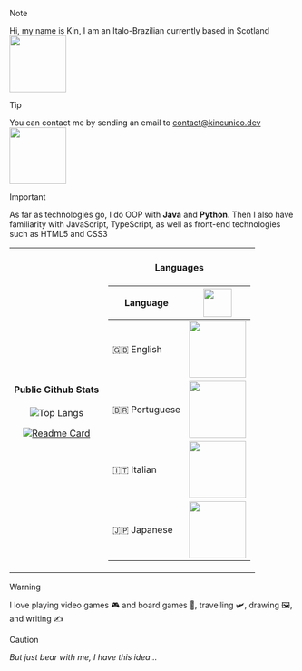 > [!NOTE]
> Hi, my name is Kin, I am an Italo-Brazilian currently based in Scotland <img src="https://media3.giphy.com/media/v1.Y2lkPTc5MGI3NjExZWN2Y2ttaTFjaXJ3dmh5OWxpam55a2M2Zjh6ZXBzbHBwMjllMGJmdCZlcD12MV9pbnRlcm5hbF9naWZfYnlfaWQmY3Q9Zw/lEDth3ZMBrQFa/giphy.gif" height=100 align="center" />

> [!TIP]
> You can contact me by sending an email to contact@kincunico.dev <img src="https://user-images.githubusercontent.com/74038190/216658117-5a5c9ab7-7319-4ffa-9e64-79d6bf0fb8d1.gif" height=100 align="center" />

> [!IMPORTANT]
> As far as technologies go, I do OOP with <b>Java</b> and <b>Python</b>. Then I also have familiarity with JavaScript, TypeScript, as well as front-end technologies such as HTML5 and CSS3
 
<table align-items="start">
  <tr display="flex" align="center" justify="center">
	  <td display="flex"> 
	<h4 align="center"> Public Github Stats </h4>
		  
![Top Langs](https://github-readme-stats.vercel.app/api/top-langs/?username=kin-cunico&layout=compact&langs_count=6&size_weight=1&count_weight=0)
		  
<a href="github.com/kin-cunico" target="_blank"> [![Readme Card](https://github-readme-stats.vercel.app/api/pin/?username=kin-cunico&repo=RadioWorld&show_owner=true)](https://github.com/anuraghazra/github-readme-stats)
	</a>
</td>
<td>
<h4 align="center">Languages</h4>

| Language      | <img src="https://user-images.githubusercontent.com/74038190/229223156-0cbdaba9-3128-4d8e-8719-b6b4cf741b67.gif" align="center" height=50 /> |
|--------------|-------|
| 🇬🇧 English  | <img src="https://y.yarn.co/40096617-d95f-419a-a24c-a49d8c7895f2_text.gif" height=100 align="center" /> |
| 🇧🇷 Portuguese | <img src="https://s.yimg.com/ny/api/res/1.2/VB0PRoxZXauEeu.ADDBHFQ--/YXBwaWQ9aGlnaGxhbmRlcjt3PTcwNTtoPTM5Nw--/https://o.aolcdn.com/images/dar/5845cadfecd996e0372f/074a6bb6a5198e74d9d596451d178ffea726d44e/aHR0cDovL28uYW9sY2RuLmNvbS9oc3Mvc3RvcmFnZS9taWRhcy9hNzYyMDA3YmJjOTZhODcwYTI4NmFiMmJiNmEwZGU4ZS8yMDAzOTI0MDIva3NQeXcxeS5naWY=" height=100 align="center" /> | 
| 🇮🇹 Italian   | <img src="https://gifdb.com/images/high/carmen-crying-in-italian-ctif8lorny1v11ct.webp" height=100 align="center" /> |
| 🇯🇵 Japanese  | <img src="https://static.wikia.nocookie.net/powerlisting/images/8/8f/Chopstick_Bullet_Catch_%28Sakamoto_Days%29.gif/revision/latest?cb=20250113020659" height=100 align="center" />    |

</td>
  </tr>
</table>

> [!WARNING]
> I love playing video games 🎮 and board games 🎲, travelling 🛩️, drawing 🖼️, and writing ✍️

> [!CAUTION]
> <i>But just bear with me, I have this idea...</i>
